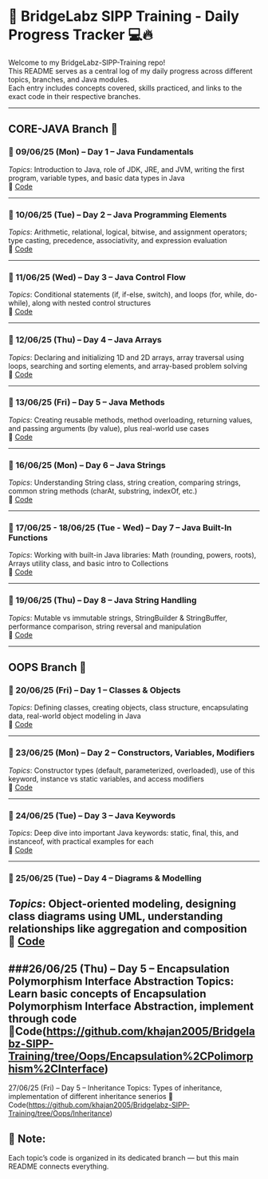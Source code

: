 # 🧠 BridgeLabz SIPP Training - Daily Progress Tracker 💻🔥

Welcome to my BridgeLabz-SIPP-Training repo!  
This README serves as a central log of my daily progress across different topics, branches, and Java modules.  
Each entry includes concepts covered, skills practiced, and links to the exact code in their respective branches.

---

## CORE-JAVA Branch 📂

### 📅 09/06/25 (Mon) – Day 1 – Java Fundamentals  
*Topics*: Introduction to Java, role of JDK, JRE, and JVM, writing the first program, variable types, and basic data types in Java  
🔗 [Code](https://github.com/khajan2005/Bridgelabz-SIPP-Training/tree/Core-Java/PracticeProblem)

---

### 📅 10/06/25 (Tue) – Day 2 – Java Programming Elements  
*Topics*: Arithmetic, relational, logical, bitwise, and assignment operators; type casting, precedence, associativity, and expression evaluation  
🔗 [Code](https://github.com/khajan2005/Bridgelabz-SIPP-Training/tree/Core-Java/ControlFlow/level1)

---

### 📅 11/06/25 (Wed) – Day 3 – Java Control Flow  
*Topics*: Conditional statements (if, if-else, switch), and loops (for, while, do-while), along with nested control structures  
🔗 [Code](https://github.com/khajan2005/Bridgelabz-SIPP-Training/tree/Core-Java/ControlFlow)

---

### 📅 12/06/25 (Thu) – Day 4 – Java Arrays  
*Topics*: Declaring and initializing 1D and 2D arrays, array traversal using loops, searching and sorting elements, and array-based problem solving  
🔗 [Code](https://github.com/khajan2005/Bridgelabz-SIPP-Training/tree/Core-Java/JavaArrays)

---

### 📅 13/06/25 (Fri) – Day 5 – Java Methods  
*Topics*: Creating reusable methods, method overloading, returning values, and passing arguments (by value), plus real-world use cases  
🔗 [Code](https://github.com/khajan2005/Bridgelabz-SIPP-Training/tree/Core-Java/Methods)

---

### 📅 16/06/25 (Mon) – Day 6 – Java Strings  
*Topics*: Understanding String class, string creation, comparing strings, common string methods (charAt, substring, indexOf, etc.)  
🔗 [Code](https://github.com/khajan2005/Bridgelabz-SIPP-Training/tree/Core-Java/String)

---

### 📅 17/06/25 - 18/06/25 (Tue - Wed) – Day 7 – Java Built-In Functions  
*Topics*: Working with built-in Java libraries: Math (rounding, powers, roots), Arrays utility class, and basic intro to Collections  
🔗 [Code](https://github.com/khajan2005/Bridgelabz-SIPP-Training/tree/Core-Java/BuiltInFunction)

---

### 📅 19/06/25 (Thu) – Day 8 – Java String Handling  
*Topics*: Mutable vs immutable strings, StringBuilder & StringBuffer, performance comparison, string reversal and manipulation  
🔗 [Code](https://github.com/khajan2005/Bridgelabz-SIPP-Training/tree/Core-Java/String)

---

## OOPS Branch 🧱

### 📅 20/06/25 (Fri) – Day 1 – Classes & Objects  
*Topics*: Defining classes, creating objects, class structure, encapsulating data, real-world object modeling in Java  
🔗 [Code](https://github.com/khajan2005/Bridgelabz-SIPP-Training/tree/Oops/ClassAndObject)

---

### 📅 23/06/25 (Mon) – Day 2 – Constructors, Variables, Modifiers  
*Topics*: Constructor types (default, parameterized, overloaded), use of this keyword, instance vs static variables, and access modifiers  
🔗 [Code](https://github.com/khajan2005/Bridgelabz-SIPP-Training/tree/Oops/ConstructorAndClassVariable)

---

### 📅 24/06/25 (Tue) – Day 3 – Java Keywords  
*Topics*: Deep dive into important Java keywords: static, final, this, and instanceof, with practical examples for each  
🔗 [Code](https://github.com/khajan2005/Bridgelabz-SIPP-Training/tree/Oops/KeywordsOperators)

---

### 📅 25/06/25 (Tue) – Day 4 – Diagrams & Modelling  
*Topics*: Object-oriented modeling, designing class diagrams using UML, understanding relationships like aggregation and composition  
🔗 [Code](https://github.com/khajan2005/Bridgelabz-SIPP-Training/tree/Oops/UML)
---

###26/06/25 (Thu) – Day 5 – Encapsulation Polymorphism Interface Abstraction
Topics: Learn basic concepts of Encapsulation Polymorphism Interface Abstraction, implement through code
🔗Code(https://github.com/khajan2005/Bridgelabz-SIPP-Training/tree/Oops/Encapsulation%2CPolimorphism%2CInterface)
---

27/06/25 (Fri) – Day 5 – Inheritance
Topics: Types of inheritance, implementation of different inheritance senerios
🔗 Code(https://github.com/khajan2005/Bridgelabz-SIPP-Training/tree/Oops/Inheritance)



## 📝 Note:
Each topic’s code is organized in its dedicated branch — but this main README connects everything.
